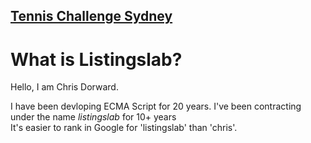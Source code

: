 ## [Tennis Challenge Sydney](./index.md)

# What is Listingslab?

Hello, I am Chris Dorward.  

I have been devloping ECMA Script for 20 years.
I've been contracting under the name *listingslab* for 10+ years  
It's easier to rank in Google for 'listingslab' than 'chris'.
